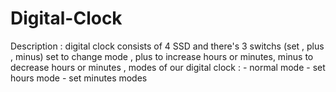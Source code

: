 # Digital-Clock
Description : digital clock consists of 4 SSD and there's 3 switchs (set , plus , minus) 
set   to change mode ,
plus  to increase hours or minutes, 
minus to decrease hours or minutes ,
modes of our digital clock : - normal mode 
                             - set hours mode
                             - set minutes modes  
                        
                             
